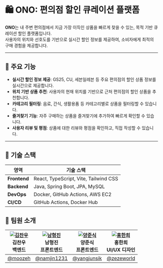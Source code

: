 # 🛍️ ONO: 편의점 할인 큐레이션 플랫폼

**ONO**는 내 주변 편의점에서 지금 가장 이득인 상품을 빠르게 찾을 수 있는, 목적 기반 큐레이션 할인 플랫폼입니다.  
사용자의 위치와 선호도를 기반으로 실시간 할인 정보를 제공하여, 소비자에게 최적의 구매 경험을 제공합니다.

---

## 🔑 주요 기능

- **실시간 할인 정보 제공**: GS25, CU, 세븐일레븐 등 주요 편의점의 할인 상품 정보를 실시간으로 제공합니다.
- **위치 기반 상품 추천**: 사용자의 현재 위치를 기반으로 근처 편의점의 할인 상품을 추천합니다.
- **카테고리 필터링**: 음료, 간식, 생활용품 등 카테고리별로 상품을 필터링할 수 있습니다.
- **즐겨찾기 기능**: 자주 구매하는 상품을 즐겨찾기에 추가하여 빠르게 확인할 수 있습니다.
- **사용자 리뷰 및 평점**: 상품에 대한 리뷰와 평점을 확인하고, 직접 작성할 수 있습니다.

---

## 🧰 기술 스택

| 영역           | 기술 스택                             |
|----------------|---------------------------------------|
| **Frontend**   | React, TypeScript, Vite, Tailwind CSS |
| **Backend**    | Java, Spring Boot, JPA, MySQL         |
| **DevOps**     | Docker, GitHub Actions, AWS EC2       |
| **CI/CD**      | GitHub Actions, Docker Hub            |

## 👥 팀원 소개

| [![김찬우](https://github.com/moozeh.png?size=60)](https://github.com/moozeh) <br/>**김찬우** <br/>백엔드 | [![남형진](https://github.com/namjin1231.png?size=60)](https://github.com/namjin1231) <br/>**남형진** <br/>프론트엔드 | [![양준식](https://github.com/yangjunsik.png?size=60)](https://github.com/yangjunsik) <br/>**양준식** <br/>프론트엔드 | [![홍한희](https://github.com/zezeworld.png?size=60)](https://github.com/zezeworld) <br/>**홍한희** <br/>UI/UX 디자인 |
|:--:|:--:|:--:|:--:|
| [@moozeh](https://github.com/moozeh) | [@namjin1231](https://github.com/namjin1231) | [@yangjunsik](https://github.com/yangjunsik) | [@zezeworld](https://github.com/zezeworld) |
